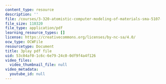 ```yaml
---
content_type: resource
description: ''
file: /courses/3-320-atomistic-computer-modeling-of-materials-sma-5107-spring-2005/53c04af01c6c6e7924c00df9f4a4f126_WAc7fQ1qzAc.pdf
file_size: 110320
file_type: application/pdf
learning_resource_types: []
license: https://creativecommons.org/licenses/by-nc-sa/4.0/
ocw_type: OCWFile
resourcetype: Document
title: 3play pdf file
uid: 53c04af0-1c6c-6e79-24c0-0df9f4a4f126
video_files:
  video_thumbnail_file: null
video_metadata:
  youtube_id: null
---
```

